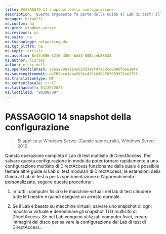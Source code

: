```yaml
---
title: PASSAGGIO 14 snapshot della configurazione
description: 'Questo argomento fa parte della Guida al Lab di test: illustra una distribuzione multisito di DirectAccess per Windows Server 2016'
manager: brianlic
ms.custom: na
ms.prod: windows-server
ms.reviewer: na
ms.suite: na
ms.technology: networking-da
ms.tgt_pltfrm: na
ms.topic: article
ms.assetid: 8e17d886-f216-400e-bd31-808aceb88033
ms.author: lizross
author: eross-msft
ms.openlocfilehash: 2b6a279ea114262dd3a9f97ac2ce808bfd0e184a
ms.sourcegitcommit: da7b9bce1eba369bcd156639276f6899714e279f
ms.translationtype: MT
ms.contentlocale: it-IT
ms.lasthandoff: 03/26/2020
ms.locfileid: "80308709"
---
```

# <a name="step-14-snapshot-the-configuration"></a>PASSAGGIO 14 snapshot della configurazione

>Si applica a: Windows Server (Canale semestrale), Windows Server 2016

Questa operazione completa il Lab di test multisito di DirectAccess. Per salvare questa configurazione in modo da poter tornare rapidamente a una configurazione multisito di DirectAccess funzionante dalla quale è possibile testare altre guide ai Lab di test modulari di DirectAccess, le estensioni della Guida al Lab di test o per la sperimentazione e l'apprendimento personalizzate, seguire questa procedura: :  
  
1.  In tutti i computer fisici o le macchine virtuali nel lab di test chiudere tutte le finestre e quindi eseguire un arresto normale.  
  
2.  Se il Lab è basato su macchine virtuali, salvare uno snapshot di ogni macchina virtuale e denominare gli snapshot TLG multisito di DirectAccess. Se nel Lab vengono utilizzati computer fisici, creare immagini del disco per salvare la configurazione del Lab di test di DirectAccess.  
  


